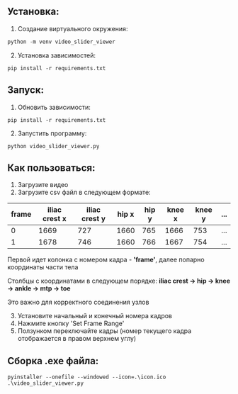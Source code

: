 ## Установка:
1. Создание виртуального окружения:
```python
python -m venv video_slider_viewer
```
2. Установка зависимостей:
```
pip install -r requirements.txt
```

## Запуск:
1. Обновить зависимости:
```
pip install -r requirements.txt
```
2. Запустить программу:
```
python video_slider_viewer.py
```

## Как пользоваться:
1. Загрузите видео
2. Загрузите csv файл в следующем формате:

| frame | iliac crest x | iliac crest y | hip x | hip y | knee x | knee y | ... |
|-------|---------------|---------------|-------|-------|--------|--------|-----|
| 0     | 1669          | 727           | 1660  | 765   | 1666   | 753    | ... |
| 1     | 1678          | 746           | 1660  | 766   | 1667   | 754    | ... |

Первой идет колонка с номером кадра - **'frame'**, далее попарно координаты части тела

Столбцы с координатами в следующем порядке: **iliac crest -> hip -> knee -> ankle -> mtp -> toe** 

Это важно для корректного соединения узлов

3. Установите начальный и конечный номера кадров
4. Нажмите кнопку 'Set Frame Range'
5. Ползунком переключайте кадры (номер текущего кадра отображается в правом верхнем углу)

## Сборка .exe файла:
```
pyinstaller --onefile --windowed --icon=.\icon.ico .\video_slider_viewer.py
```
